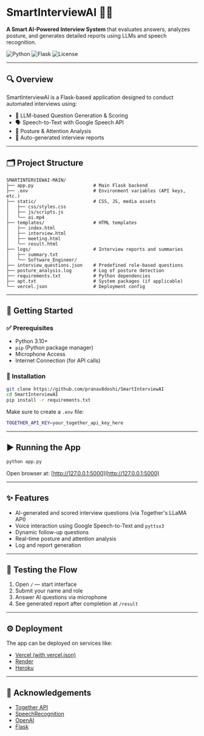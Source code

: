 
# SmartInterviewAI 🧠🎤

**A Smart AI-Powered Interview System** that evaluates answers, analyzes posture, and generates detailed reports using LLMs and speech recognition.

![Python](https://img.shields.io/badge/Python-3.10-blue)
![Flask](https://img.shields.io/badge/Flask-Web_Framework-lightgrey)
![License](https://img.shields.io/badge/License-MIT-green)

---

## 🔍 Overview

SmartInterviewAI is a Flask-based application designed to conduct automated interviews using:
- 🤖 LLM-based Question Generation & Scoring
- 🗣️ Speech-to-Text with Google Speech API
- 🧍 Posture & Attention Analysis
- 📄 Auto-generated interview reports

---

## 🗂 Project Structure

```
SMARTINTERVIEWAI-MAIN/
├── app.py                      # Main Flask backend
├── .env                        # Environment variables (API keys, etc.)
├── static/                     # CSS, JS, media assets
│   ├── css/styles.css
│   ├── js/scripts.js
│   └── ai.mp4
├── templates/                  # HTML templates
│   ├── index.html
│   ├── interview.html
│   ├── meeting.html
│   └── result.html
├── logs/                       # Interview reports and summaries
│   ├── summary.txt
│   └── Software_Engineer/
├── interview_questions.json    # Predefined role-based questions
├── posture_analysis.log        # Log of posture detection
├── requirements.txt            # Python dependencies
├── apt.txt                     # System packages (if applicable)
└── vercel.json                 # Deployment config
```

---

## 🚀 Getting Started

### ✅ Prerequisites

- Python 3.10+
- `pip` (Python package manager)
- Microphone Access
- Internet Connection (for API calls)

### 🔧 Installation

```bash
git clone https://github.com/pranav8doshi/SmartInterviewAI
cd SmartInterviewAI
pip install -r requirements.txt
```

Make sure to create a `.env` file:

```bash
TOGETHER_API_KEY=your_together_api_key_here
```

---

## ▶️ Running the App

```bash
python app.py
```

Open browser at: [http://127.0.0.1:5000](http://127.0.0.1:5000)

---

## ✨ Features

- AI-generated and scored interview questions (via Together's LLaMA API)
- Voice interaction using Google Speech-to-Text and `pyttsx3`
- Dynamic follow-up questions
- Real-time posture and attention analysis
- Log and report generation

---

## 🧪 Testing the Flow

1. Open `/` — start interface
2. Submit your name and role
3. Answer AI questions via microphone
4. See generated report after completion at `/result`

---

## ⚙️ Deployment

The app can be deployed on services like:
- [Vercel (with vercel.json)](https://vercel.com)
- [Render](https://render.com)
- [Heroku](https://heroku.com)

---

## 🙏 Acknowledgements

- [Together API](https://www.together.ai/)
- [SpeechRecognition](https://pypi.org/project/SpeechRecognition/)
- [OpenAI](https://openai.com/)
- [Flask](https://flask.palletsprojects.com/)

